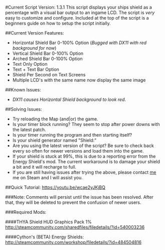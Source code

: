 #Current Script Version: 1.3.1
This script displays your ships shield as a percentage with a visual bar output to an ingame LCD. The script is _very_ easy to customize and configure. Included at the top of the script is a beginners guide on how to setup the script initially.

##Current Version Features: 
 * Horizontal Shield Bar 0-100% Option (_Bugged with DX11 with red background for now_) 
 * Vertical Shield Bar 0-100% Option 
 * Arched Shield Bar 0-100% Option 
 * Text Only Option 
 * Text + Text Bar Option 
 * Shield Per Second on Text Screens 
 * Multiple LCD's with the same name now display the same image 


##Known Issues: 
 * *DX11 causes Horizontal Shield background to look red*. 


##Solving Issues:
* Try reloading the Map (and|or) the game.
* Is your timer block running? They seem to stop after power downs with the latest patch.
* Is your timer running the program and then starting itself?
* Is your shield generator named "Shield:"
* Are you using the latest version of the script? Be sure to check back every so often for newer versions and load them into the game.
* If your shield is stuck at 99%, this is due to a reporting error from the Energy Shield's mod. The current workaround is to damage your shield a bit and it will recharge to full.
* If you are still having issues after trying the above, please contact [me](http://steamcommunity.com/id/Perdurable) me on Steam and I will assist you.

##Quick Tutorial: 
<https://youtu.be/wcae2yJKjBQ>


###Note:
Comments will persist until the issue has been resolved. After that, they will be deleted to prevent the confusion of newer users.

###Required Mods: 

####THYA Shield HUD Graphics Pack 1% 
<http://steamcommunity.com/sharedfiles/filedetails/?id=540003236>

####Cython's (BETA) Energy Shields: 
<http://steamcommunity.com/workshop/filedetails/?id=484504816>
